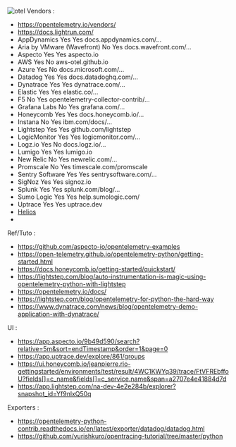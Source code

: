 ![otel](https://opentelemetry.io/img/otel_diagram.png)
Vendors :
* https://opentelemetry.io/vendors/
* https://docs.lightrun.com/
* AppDynamics	Yes	Yes	docs.appdynamics.com/…
* Aria by VMware (Wavefront)	No	Yes	docs.wavefront.com/…
* Aspecto	Yes	Yes	aspecto.io
* AWS	Yes	No	aws-otel.github.io
* Azure	Yes	No	docs.microsoft.com/…
* Datadog	Yes	Yes	docs.datadoghq.com/…
* Dynatrace	Yes	Yes	dynatrace.com/…
* Elastic	Yes	Yes	elastic.co/…
* F5	No	Yes	opentelemetry-collector-contrib/…
* Grafana Labs	No	Yes	grafana.com/…
* Honeycomb	Yes	Yes	docs.honeycomb.io/…
* Instana	No	Yes	ibm.com/docs/…
* Lightstep	Yes	Yes	github.com/lightstep
* LogicMonitor	Yes	Yes	logicmonitor.com/…
* Logz.io	Yes	No	docs.logz.io/…
* Lumigo	Yes	Yes	lumigo.io
* New Relic	No	Yes	newrelic.com/…
* Promscale	No	Yes	timescale.com/promscale
* Sentry Software	Yes	Yes	sentrysoftware.com/…
* SigNoz	Yes	Yes	signoz.io
* Splunk	Yes	Yes	splunk.com/blog/…
* Sumo Logic	Yes	Yes	help.sumologic.com/
* Uptrace	Yes	Yes	uptrace.dev
* [Helios](https://app.gethelios.dev/)
* 

Ref/Tuto : 
* https://github.com/aspecto-io/opentelemetry-examples
* https://open-telemetry.github.io/opentelemetry-python/getting-started.html
* https://docs.honeycomb.io/getting-started/quickstart/
* https://lightstep.com/blog/auto-instrumentation-is-magic-using-opentelemetry-python-with-lightstep
* https://opentelemetry.io/docs/
* https://lightstep.com/blog/opentelemetry-for-python-the-hard-way
* https://www.dynatrace.com/news/blog/opentelemetry-demo-application-with-dynatrace/


UI : 
* https://app.aspecto.io/9b49d590/search?relative=5m&sort=endTimestamp&order=1&page=0
* https://app.uptrace.dev/explore/861/groups
* https://ui.honeycomb.io/jeanpierre.rio-gettingstarted/environments/test/result/4WC1KWYq39/trace/FtVFREbffoU?fields[]=c_name&fields[]=c_service.name&span=a2707e4e41884d7d
* https://app.lightstep.com/na-dev-4e2e284b/explorer?snapshot_id=Yf9nlxQ50q


Exporters :
* https://opentelemetry-python-contrib.readthedocs.io/en/latest/exporter/datadog/datadog.html
* https://github.com/yurishkuro/opentracing-tutorial/tree/master/python


